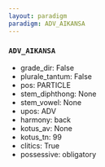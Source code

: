 ```yaml
---
layout: paradigm
paradigm: ADV_AIKANSA
---
```

### ` ADV_AIKANSA `


* grade_dir: False
* plurale_tantum: False
* pos: PARTICLE
* stem_diphthong: None
* stem_vowel: None
* upos: ADV
* harmony: back
* kotus_av: None
* kotus_tn: 99
* clitics: True
* possessive: obligatory
